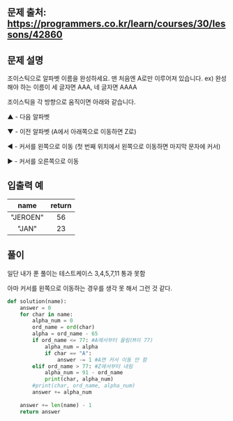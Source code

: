 ## 문제 출처: https://programmers.co.kr/learn/courses/30/lessons/42860

## 문제 설명
조이스틱으로 알파벳 이름을 완성하세요. 맨 처음엔 A로만 이루어져 있습니다.
ex) 완성해야 하는 이름이 세 글자면 AAA, 네 글자면 AAAA

조이스틱을 각 방향으로 움직이면 아래와 같습니다.

▲ - 다음 알파벳

▼ - 이전 알파벳 (A에서 아래쪽으로 이동하면 Z로)

◀ - 커서를 왼쪽으로 이동 (첫 번째 위치에서 왼쪽으로 이동하면 마지막 문자에 커서)

▶ - 커서를 오른쪽으로 이동

## 입출력 예
|name	|return|
| :---: | :---: |
|"JEROEN"|	56 |
|"JAN" |	23 |

## 풀이
일단 내가 푼 풀이는 테스트케이스 3,4,5,7,11 통과 못함

아마 커서를 왼쪽으로 이동하는 경우를 생각 못 해서 그런 것 같다.

```python
def solution(name):
    answer = 0
    for char in name:
        alpha_num = 0
        ord_name = ord(char)
        alpha = ord_name - 65
        if ord_name <= 77: #A에서부터 올림(M이 77)
            alpha_num = alpha
            if char == "A":
                answer -= 1 #A면 커서 이동 안 함
        elif ord_name > 77: #Z에서부터 내림
            alpha_num = 91 - ord_name  
            print(char, alpha_num)
        #print(char, ord_name, alpha_num)
        answer += alpha_num
    
    answer += len(name) - 1
    return answer
```
